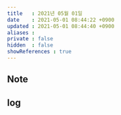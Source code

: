 ```yaml
---
title   : 2021년 05월 01일
date    : 2021-05-01 08:44:22 +0900
updated : 2021-05-01 08:44:40 +0900
aliases : 
private : false
hidden  : false
showReferences : true
---
```

## Note

## log

